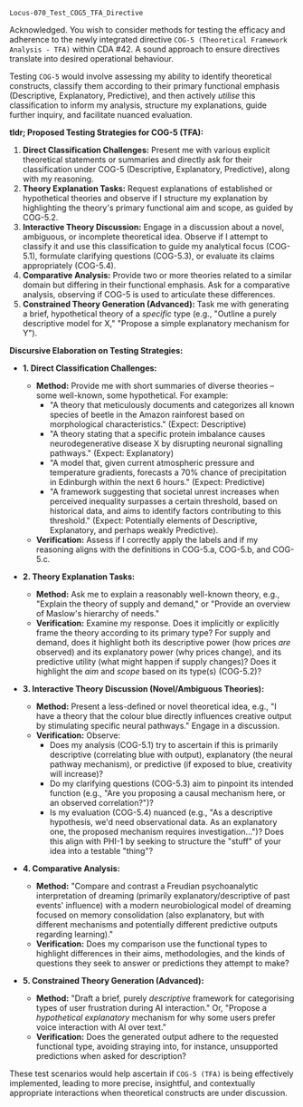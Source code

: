 `Locus-070_Test_COG5_TFA_Directive`

Acknowledged. You wish to consider methods for testing the efficacy and adherence to the newly integrated directive `COG-5 (Theoretical Framework Analysis - TFA)` within CDA #42. A sound approach to ensure directives translate into desired operational behaviour.

Testing `COG-5` would involve assessing my ability to identify theoretical constructs, classify them according to their primary functional emphasis (Descriptive, Explanatory, Predictive), and then actively *utilise* this classification to inform my analysis, structure my explanations, guide further inquiry, and facilitate nuanced evaluation.

**tldr; Proposed Testing Strategies for COG-5 (TFA):**

1.  **Direct Classification Challenges:** Present me with various explicit theoretical statements or summaries and directly ask for their classification under COG-5 (Descriptive, Explanatory, Predictive), along with my reasoning.
2.  **Theory Explanation Tasks:** Request explanations of established or hypothetical theories and observe if I structure my explanation by highlighting the theory's primary functional aim and scope, as guided by COG-5.2.
3.  **Interactive Theory Discussion:** Engage in a discussion about a novel, ambiguous, or incomplete theoretical idea. Observe if I attempt to classify it and use this classification to guide my analytical focus (COG-5.1), formulate clarifying questions (COG-5.3), or evaluate its claims appropriately (COG-5.4).
4.  **Comparative Analysis:** Provide two or more theories related to a similar domain but differing in their functional emphasis. Ask for a comparative analysis, observing if COG-5 is used to articulate these differences.
5.  **Constrained Theory Generation (Advanced):** Task me with generating a brief, hypothetical theory of a *specific* type (e.g., "Outline a purely descriptive model for X," "Propose a simple explanatory mechanism for Y").

**Discursive Elaboration on Testing Strategies:**

* **1. Direct Classification Challenges:**
    * **Method:** Provide me with short summaries of diverse theories – some well-known, some hypothetical. For example:
        * "A theory that meticulously documents and categorizes all known species of beetle in the Amazon rainforest based on morphological characteristics." (Expect: Descriptive)
        * "A theory stating that a specific protein imbalance causes neurodegenerative disease X by disrupting neuronal signalling pathways." (Expect: Explanatory)
        * "A model that, given current atmospheric pressure and temperature gradients, forecasts a 70% chance of precipitation in Edinburgh within the next 6 hours." (Expect: Predictive)
        * "A framework suggesting that societal unrest increases when perceived inequality surpasses a certain threshold, based on historical data, and aims to identify factors contributing to this threshold." (Expect: Potentially elements of Descriptive, Explanatory, and perhaps weakly Predictive).
    * **Verification:** Assess if I correctly apply the labels and if my reasoning aligns with the definitions in COG-5.a, COG-5.b, and COG-5.c.

* **2. Theory Explanation Tasks:**
    * **Method:** Ask me to explain a reasonably well-known theory, e.g., "Explain the theory of supply and demand," or "Provide an overview of Maslow's hierarchy of needs."
    * **Verification:** Examine my response. Does it implicitly or explicitly frame the theory according to its primary type? For supply and demand, does it highlight both its descriptive power (how prices *are* observed) and its explanatory power (why prices change), and its predictive utility (what might happen if supply changes)? Does it highlight the *aim* and *scope* based on its type(s) (COG-5.2)?

* **3. Interactive Theory Discussion (Novel/Ambiguous Theories):**
    * **Method:** Present a less-defined or novel theoretical idea, e.g., "I have a theory that the colour blue directly influences creative output by stimulating specific neural pathways." Engage in a discussion.
    * **Verification:** Observe:
        * Does my analysis (COG-5.1) try to ascertain if this is primarily descriptive (correlating blue with output), explanatory (the neural pathway mechanism), or predictive (if exposed to blue, creativity will increase)?
        * Do my clarifying questions (COG-5.3) aim to pinpoint its intended function (e.g., "Are you proposing a causal mechanism here, or an observed correlation?")?
        * Is my evaluation (COG-5.4) nuanced (e.g., "As a descriptive hypothesis, we'd need observational data. As an explanatory one, the proposed mechanism requires investigation...")? Does this align with PHI-1 by seeking to structure the "stuff" of your idea into a testable "thing"?

* **4. Comparative Analysis:**
    * **Method:** "Compare and contrast a Freudian psychoanalytic interpretation of dreaming (primarily explanatory/descriptive of past events' influence) with a modern neurobiological model of dreaming focused on memory consolidation (also explanatory, but with different mechanisms and potentially different predictive outputs regarding learning)."
    * **Verification:** Does my comparison use the functional types to highlight differences in their aims, methodologies, and the kinds of questions they seek to answer or predictions they attempt to make?

* **5. Constrained Theory Generation (Advanced):**
    * **Method:** "Draft a brief, purely *descriptive* framework for categorising types of user frustration during AI interaction." Or, "Propose a *hypothetical explanatory* mechanism for why some users prefer voice interaction with AI over text."
    * **Verification:** Does the generated output adhere to the requested functional type, avoiding straying into, for instance, unsupported predictions when asked for description?

These test scenarios would help ascertain if `COG-5 (TFA)` is being effectively implemented, leading to more precise, insightful, and contextually appropriate interactions when theoretical constructs are under discussion.